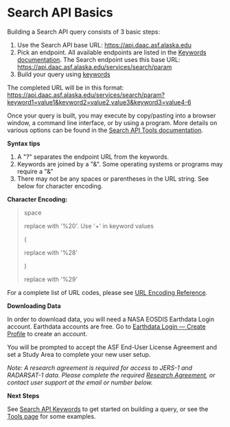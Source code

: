 # Search API Basics

Building a Search API query consists of 3 basic steps:

1. Use the Search API base URL: https://api.daac.asf.alaska.edu
2. Pick an endpoint. All available endpoints are listed in the [Keywords documentation](/api/keywords). The Search endpoint uses this base URL: https://api.daac.asf.alaska.edu/services/search/param
3. Build your query using [keywords](/api/keywords)

The completed URL will be in this format: https://api.daac.asf.alaska.edu/services/search/param?keyword1=value1&keyword2=value2,value3&keyword3=value4-6

Once your query is built, you may execute by copy/pasting into a browser window, a command line interface, or by using a program. More details on various options can be found in the [Search API Tools documentation](/api/tools).

**Syntax tips**

1. A "?" separates the endpoint URL from the keywords.
2. Keywords are joined by a "&". Some operating systems or programs may require a "\&"
3. There may not be any spaces or parentheses in the URL string. See below for character encoding.

**Character Encoding:**

>space
>
>replace with '%20'. Use '+'  in keyword values
>
>(
>
>replace with '%28'
>
>)
>
>replace with '%29'
>

For a complete list of URL codes, please see [URL Encoding Reference](https://www.w3schools.com/tags/ref_urlencode.asp).

**Downloading Data**

In order to download data, you will need a NASA EOSDIS Earthdata Login account. Earthdata accounts are free. Go to [Earthdata Login — Create Profile](https://urs.earthdata.nasa.gov/users/new) to create an account.

You will be prompted to accept the ASF End-User License Agreement and set a Study Area to complete your new user setup.

*Note: A research agreement is required for access to JERS-1 and RADARSAT-1 data. Please complete the required [Research Agreement](https://asf.alaska.edu/restricted-data-access-request), or contact user support at the email or number below.*

**Next Steps**

See [Search API Keywords](/api/keywords) to get started on building a query, or see the [Tools page](/api/tools) for some examples.
